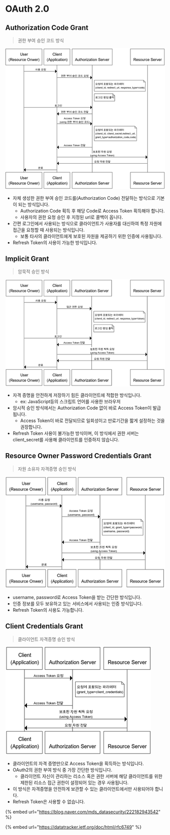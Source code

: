 # OAuth 2.0

## Authorization Code Grant

> 권한 부여 승인 코드 방식

![](<../../.gitbook/assets/image (10) (1).png>)

* 자체 생성한 권한 부여 승인 코드를(Authorization Code) 전달하는 방식으로 기본이 되는 방식입니다.&#x20;
  * Authorization Code 획득 후 해당 Code로 Access Token 획득해야 합니다.
  * 사용자의 권한 요청 승인 후 지정된 url로 콜백이 옵니다.
* 간편 로그인에서 사용되는 방식으로 클라이언트가 사용자를 대신하여 특정 자원에 접근을 요청할 때 사용되는 방식입니다.
  * 보통 타사의 클라이언트에게 보호된 자원을 제공하기 위한 인증에 사용됩니다.&#x20;
* Refresh Token의 사용이 가능한 방식입니다.

## &#x20;Implicit Grant&#x20;

> 암묵적 승인 방식

![](<../../.gitbook/assets/image (4).png>)

* 자격 증명을 안전하게 저장하기 힘든 클라이언트에 적합한 방식입니다.
  * ex: JavaScript등의 스크립트 언어를 사용한 브라우저
* 암시적 승인 방식에서는 Authorization Code 없이 바로 Access Token이 발급 됩니다.&#x20;
  * Access Token이 바로 전달되므로 일회성이고 만료기간을 짧게 설정하는 것을 권장합니다.
* Refresh Token 사용이 불가능한 방식이며, 이 방식에서 권한 서버는 client\_secret를 사용해 클라이언트를 인증하지 않습니다.&#x20;

## Resource Owner Password Credentials Grant&#x20;

> 자원 소유자 자격증명 승인 방식

![](<../../.gitbook/assets/image (13) (1).png>)

* username, password로 Access Token을 받는 간단한 방식입니다.
* 인증 정보를 모두 보유하고 있는 서비스에서 사용되는 인증 방식입니다.&#x20;
* Refresh Token의 사용도 가능합니다.

## **Client Credentials Grant**

> &#x20;클라이언트 자격증명 승인 방식

![](<../../.gitbook/assets/image (1) (1) (2).png>)

* 클라이언트의 자격 증명만으로 Access Token을 획득하는 방식입니다.
* OAuth2의 권한 부여 방식 중 가장 간단한 방식입니다.
  * 클라이언트 자신이 관리하는 리소스 혹은 권한 서버에 해당 클라이언트를 위한 제한된 리소스 접근 권한이 설정되어 있는 경우 사용됩니다.
* 이 방식은 자격증명을 안전하게 보관할 수 있는 클라이언트에서만 사용되어야 합니다.
* Refresh Token은 사용할 수 없습니다.



{% embed url="https://blog.naver.com/mds_datasecurity/222182943542" %}

{% embed url="https://datatracker.ietf.org/doc/html/rfc6749" %}
